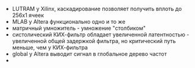 - LUTRAM у Xilinx, каскадирование позволяет получить вплоть до 256х1 ячеек
- MLAB у Altera функционально одно и то же
- матричный умножитель - умножение "столбиком"
- систолический КИХ-фильтр обладает увеличенной латентностью - увеличенной общей задержкой фильтра, но критический путь меньше, чем у КИХ-фильтра
- global у Altera выводит сигнал в глобальное дерево частот
- 